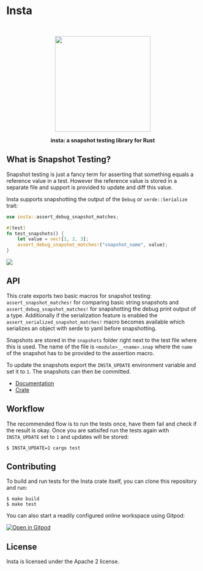 # Insta

<a href="https://crates.io/crates/insta"><img src="https://img.shields.io/crates/v/insta.svg" alt=""></a>
<a href="https://travis-ci.com/mitsuhiko/insta"><img src="https://travis-ci.com/mitsuhiko/insta.svg?branch=master" alt=""></a>

<div align="center">
  <img src="https://github.com/mitsuhiko/insta/blob/master/assets/logo.png?raw=true" width="250" height="250">
  <p><strong>insta: a snapshot testing library for Rust</strong></p>
</div>

## What is Snapshot Testing?

Snapshot testing is just a fancy term for asserting that something equals a
reference value in a test.  However the reference value is stored in a separate
file and support is provided to update and diff this value.

Insta supports snapshotting the output of the `Debug` or `serde::Serialize` trait:

```rust
use insta::assert_debug_snapshot_matches;

#[test]
fn test_snapshots() {
    let value = vec![1, 2, 3];
    assert_debug_snapshot_matches!("snapshot_name", value);
}
```

<img src="https://github.com/mitsuhiko/insta/blob/master/assets/insta.gif?raw=true">

## API

This crate exports two basic macros for snapshot testing:
`assert_snapshot_matches!` for comparing basic string snapshots and
`assert_debug_snapshot_matches!` for snapshotting the debug print output of a
type. Additionally if the serialization feature is enabled the
`assert_serialized_snapshot_matches!` macro becomes available which serializes an
object with serde to yaml before snapshotting.

Snapshots are stored in the `snapshots` folder right next to the test file
where this is used.  The name of the file is `<module>__<name>.snap` where
the `name` of the snapshot has to be provided to the assertion macro.

To update the snapshots export the `INSTA_UPDATE` environment variable
and set it to `1`.  The snapshots can then be committed.

* [Documentation](https://docs.rs/insta)
* [Crate](https://crates.io/crates/insta)

## Workflow

The recommended flow is to run the tests once, have them fail and check
if the result is okay.  Once you are satisifed run the tests again with
`INSTA_UPDATE` set to `1` and updates will be stored:

```
$ INSTA_UPDATE=1 cargo test
```

## Contributing

To build and run tests for the Insta crate itself, you can clone this
repository and run:

```
$ make build
$ make test
```

You can also start a readily configured online workspace using Gitpod:

[![Open in Gitpod](https://gitpod.io/button/open-in-gitpod.svg)](https://github.com/mitsuhiko/insta)

## License

Insta is licensed under the Apache 2 license.
